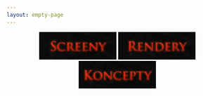 ```yaml
---
layout: empty-page
---
```

<p style="text-align:center">
	<a href="/gallery/screenshots"><img src="/images/screeny.jpg"></a>
	<a href="/gallery/renders"><img src="/images/rendery.jpg"></a>
	<a href="/gallery/concepts"><img src="/images/koncepty.jpg"></a>  
</p>
<style>
#text img {
	display: inline-block;
}
</style>
